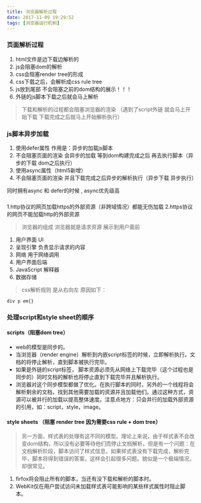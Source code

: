 ```yaml
---
title: 浏览器解析过程
date: 2017-11-09 19:29:52
tags: [浏览器运行机制]
---
```


### 页面解析过程

1. html文件是边下载边解析的
1. js会阻塞dom的解析
2. css会阻塞render tree的形成
2. css下载之后，会解析成css rule tree
3. js放到尾部 不会阻塞之前的dom结构的展示！！！
3. 外链的js脚本下载之后就会马上解析
  > 下载和解析的过程都会阻塞浏览器的渲染 （遇到了script外链 就会马上开始下载 下载完成之后就马上开始解析执行）




### js脚本异步加载

1. 使用defer属性 作用是：异步的加载js脚本
  1. 不会阻塞页面的渲染 会异步的加载 等到dom构建完成之后 再去执行脚本（异步的下载 dom之后执行）
2. 使用async属性（html5新增）
  1. 不会阻塞页面的渲染 并且下载完成之后异步的解析执行（异步下载 异步执行）


同时拥有async 和 defer的时候 , async优先级高


###
1.http协议的网页加载https的外部资源（非跨域情况）都能无伤加载
2.https协议的网页不能加载http的外部资源


> 浏览器的组成
浏览器就是请求资源 展示到用户面前
1. 用户界面 UI
2. 呈现引擎 负责显示请求的内容
3. 网络 用于网络调用
4. 用户界面后端
5. JavaScript 解释器
6. 数据存储


> css解析规则 是从右向左
原因如下：

```
div p em{}

```


### 处理script和style sheet的顺序

#### scripts（阻塞dom tree）

* web的模型是同步的。
* 当浏览器（render engine）解析到内嵌script标签的时候，立即解析执行。文档的将停止解析，直到脚本被执行完毕。
* 如果是外链的script标签， 脚本资源必须先从网络上下载完毕（这个过程也是同步的）同时文档的解析也将停止直到下载完毕并且解析执行。
* 浏览器对这个同步模型都做了优化。在执行脚本的同时，另外的一个线程将会解析剩余的文档，找到其他需要加载的资源并且加载他们。通过这种方式，资源可以被并行的加载以提高整体速度。注意点地方：只会并行的加载外部资源的引用，如：script，style，image。



#### style sheets （阻塞 render tree  因为需要css rule + dom tree）

> 另一方面，样式表的处理有这不同的模型。理论上来说，由于样式表不会改变dom结构，所以没有必要等待他们而停止文档解析。但是有一个问题：在文档解析阶段，脚本访问了样式信息，如果样式表没有下载完成，解析完毕，脚本将得到错误的答案，这样会引起很多问题。貌似是一个极端情况，却很常见。

1. firfox将会阻止所有的脚本，当还有没下载和解析的脚本时。
2. WebKit仅在用户尝试访问未加载样式表可能影响的某些样式属性时阻止脚本。

